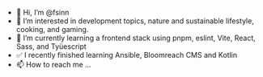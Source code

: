 - 👋 Hi, I’m @fsinn
- 👀 I’m interested in development topics, nature and sustainable lifestyle, cooking, and gaming.
- 🌱 I’m currently learning a frontend stack using pnpm, eslint, Vite, React, Sass, and Tyüescript
- ✅ I recently finished learning Ansible, Bloomreach CMS and Kotlin
- 📫 How to reach me ...

<!---
fsinn/fsinn is a ✨ special ✨ repository because its `README.md` (this file) appears on your GitHub profile.
You can click the Preview link to take a look at your changes.
--->
